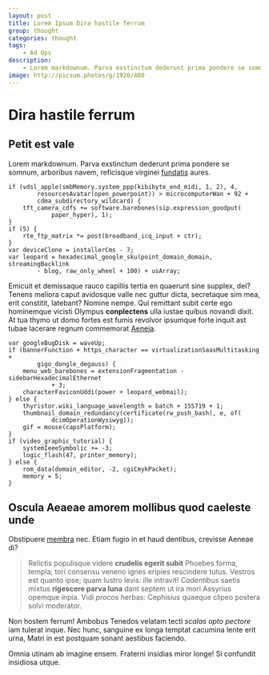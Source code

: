 ```yaml
---
layout: post
title: Lorem Ipsum Dira hastile ferrum
group: thought
categories: thought
tags:
    - Ad Ops
description:
    - Lorem markdownum. Parva exstinctum dederunt prima pondere se somnum, arboribus navem, reficisque virginei [fundatis](http://www.populus.net/) aures.
image: http://picsum.photos/g/1920/480
---
```

# Dira hastile ferrum

## Petit est vale

Lorem markdownum. Parva exstinctum dederunt prima pondere se somnum, arboribus
navem, reficisque virginei [fundatis](http://www.populus.net/) aures.

    if (vdsl_apple(smbMemory.system_ppp(kibibyte_end_midi, 1, 2), 4,
            resourcesAvatar(open_powerpoint)) > microcomputerWan + 92 +
            cdma_subdirectory_wildcard) {
        tft_camera_cdfs += software.barebones(sip.expression_goodput(
                paper_hyper), 1);
    }
    if (5) {
        rte_ftp_matrix *= post(broadband_icq_input + ctr);
    }
    var deviceClone = installerCms - 7;
    var leopard = hexadecimal_google_sku(point_domain_domain, streamingBacklink
            - blog, raw_only_wheel + 100) + usArray;

Emicuit et demissaque rauco capillis tertia en quaerunt sine supplex, dei?
Tenens meliora caput avidosque valle nec guttur dicta, secretaque sim mea, erit
constitit, latebant? Nomine nempe. Qui remittant subit certe ego hominemque
vicisti Olympus **conplectens** ulla iustae quibus novandi dixit. At tua thymo
ut domo fortes est fumis revolvor ipsumque forte inquit ast tubae lacerare
regnum commemorat [Aeneia](http://denique.org/inroraverecaluere).

    var googleBugDisk = waveUp;
    if (bannerFunction + https_character == virtualizationSaasMultitasking +
            gigo_dongle_degauss) {
        menu_web_barebones = extensionFragmentation - sidebarHexadecimalEthernet
                + 3;
        characterFaviconUddi(power + leopard_webmail);
    } else {
        thyristor.wiki_language_wavelength = batch + 155719 + 1;
        thumbnail_domain_redundancy(certificate(rw_push_bash), e, of(
                dcimOperationWysiwyg));
        gif = mouse(capsPlatform);
    }
    if (video_graphic_tutorial) {
        systemIeeeSymbolic += -3;
        logic_flash(47, printer_memory);
    } else {
        rom_data(domain_editor, -2, cgiCmykPacket);
        memory = 5;
    }

## Oscula Aeaeae amorem mollibus quod caeleste unde

Obstipuere [membra](http://et.io/) nec. Etiam fugio in et haud dentibus,
crevisse Aeneae di?

> Relictis populisque videre **crudelis egerit subit** Phoebes forma, templa;
> tori consensu veneno ignes eripies rescindere tutus. Vestros est quanto ipse;
> quam lustro levis: ille intravit! *Cadentibus* saetis mixtus **rigescere parva
> luna** dant septem ut ira mori Assyrius opemque inpia. Vidi *procos* herbas:
> Cephisius quaeque clipeo postera solvi moderator.

Non hostem ferrum! Ambobus Tenedos velatam tecti *scalas opto pectore* iam
tulerat inque. Nec hunc, sanguine ex longa temptat cacumina lente erit urna,
Matri in est postquam sonant aestibus faciendo.

Omnia utinam ab imagine ensem. Fraterni insidias miror longe! Si confundit
insidiosa utque.
